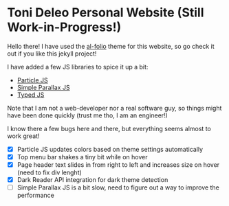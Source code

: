 # Toni Deleo Personal Website (Still Work-in-Progress!)

Hello there! I have used the [al-folio](https://alshedivat.github.io/al-folio/) theme for this website, so go check it out if you like this jekyll project!

I have added a few JS libraries to spice it up a bit:
- [Particle JS](https://vincentgarreau.com/particles.js/)
- [Simple Parallax JS](https://simpleparallax.com/)
- [Typed JS](https://github.com/mattboldt/typed.js)

Note that I am not a web-developer nor a real software guy, so things might have been done quickly (trust me tho, I am an engineer!)

I know there a few bugs here and there, but everything seems almost to work great!

- [x] Particle JS updates colors based on theme settings automatically
- [x] Top menu bar shakes a tiny bit while on hover
- [x] Page header text slides in from right to left and increases size on hover (need to fix div lenght)
- [x] Dark Reader API integration for dark theme detection
- [ ] Simple Parallax JS is a bit slow, need to figure out a way to improve the performance
